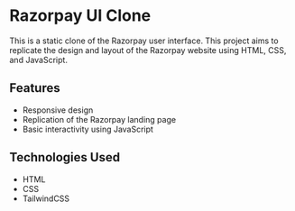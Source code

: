 # Razorpay UI Clone

This is a static clone of the Razorpay user interface. This project aims to replicate the design and layout of the Razorpay website using HTML, CSS, and JavaScript.

## Features

- Responsive design
- Replication of the Razorpay landing page
- Basic interactivity using JavaScript

## Technologies Used

- HTML
- CSS
- TailwindCSS
